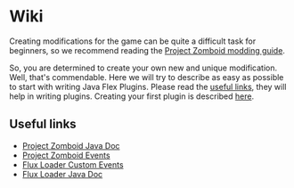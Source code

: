 # Wiki

Creating modifications for the game can be quite a difficult task for beginners, so we recommend reading the [Project Zomboid modding guide](https://github.com/cocolabs/pz-modding-guide#writing-code).

So, you are determined to create your own new and unique modification. Well, that's commendable. Here we will try to describe as easy as possible to start with writing Java Flex Plugins. Please read the [useful links](#useful-links), they will help in writing plugins. Creating your first plugin is described [here](./WritePlugin.md).

## Useful links

-   [Project Zomboid Java Doc](https://zomboid-javadoc.com/)
-   [Project Zomboid Events](https://pzwiki.net/wiki/Lua_Events)
-   [Flux Loader Custom Events](./Events.md)
-   [Flux Loader Java Doc](https://xlorey.github.io/FluxLoader-PZ/)
